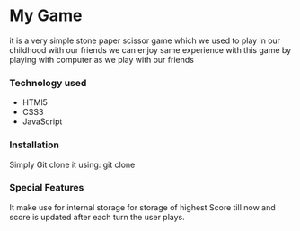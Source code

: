 <h1>My Game</h1>
<p>it is a very simple stone paper scissor game which we used to play in our childhood with our friends we can enjoy same experience with this game by playing with computer as we play with our friends</p>
<h3>Technology used</h3>
<ul>
<li>HTMl5</li>
<li>CSS3</li>
<li>JavaScript</li>
</ul>
<h3>Installation</h3>
<p>Simply Git clone it using: git clone</p>
<h3>Special Features</h3>
<p>It make use for internal storage for storage of highest Score till now and score is updated after each turn the user plays.</p>
